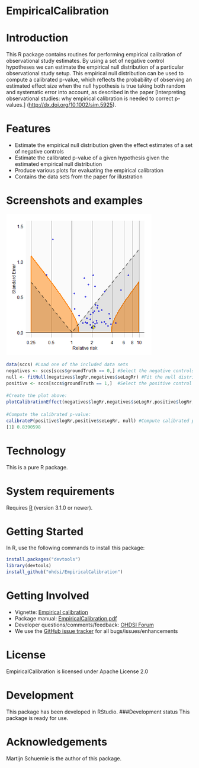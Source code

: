 EmpiricalCalibration
====================

Introduction
============

This R package contains routines for performing empirical calibration of observational study estimates. By using a set of negative control hypotheses we can estimate the empirical null distribution of a particular observational study setup. This empirical null distribution can be used to compute a calibrated p-value, which reflects the probability of observing an estimated effect size when the null hypothesis is true taking both random and systematic error into account, as described in the paper [Interpreting observational studies: why empirical calibration is needed to correct p-values.] (http://dx.doi.org/10.1002/sim.5925).

Features
========
- Estimate the empirical null distribution given the effect estimates of a set of negative controls 
- Estimate the calibrated p-value of a given hypothesis given the  estimated empirical null distribution
- Produce various plots for evaluating the empirical calibration
- Contains the data sets from the paper for illustration

Screenshots and examples
========================
<img src="https://github.com/OHDSI/EmpiricalCalibration/blob/master/man/plot.png" alt="Calibration effect plot" title="Calibration effect plot" />

```r
data(sccs) #Load one of the included data sets
negatives <- sccs[sccs$groundTruth == 0,] #Select the negative controls
null <- fitNull(negatives$logRr,negatives$seLogRr) #Fit the null distribution
positive <- sccs[sccs$groundTruth == 1,]  #Select the positive control

#Create the plot above:
plotCalibrationEffect(negatives$logRr,negatives$seLogRr,positive$logRr,positive$seLogRr,null)

#Compute the calibrated p-value:
calibrateP(positive$logRr,positive$seLogRr, null) #Compute calibrated p-value
[1] 0.8390598
```

Technology
==========
This is a pure R package.

System requirements
===================
Requires [R](http://cran.r-project.org/) (version 3.1.0 or newer).

Getting Started
===============
In R, use the following commands to install this package:

```r
install.packages("devtools")
library(devtools)
install_github("ohdsi/EmpiricalCalibration")
```
  
Getting Involved
================
* Vignette: [Empirical calibration](https://raw.githubusercontent.com/OHDSI/EmpiricalCalibration/master/inst/doc/EmpiricalCalibration.pdf)
* Package manual: [EmpiricalCalibration.pdf](https://raw.githubusercontent.com/OHDSI/EmpiricalCalibration/master/man/EmpiricalCalibration.pdf) 
* Developer questions/comments/feedback: <a href="http://forums.ohdsi.org/c/developers">OHDSI Forum</a>
* We use the <a href="../../issues">GitHub issue tracker</a> for all bugs/issues/enhancements
  
License
=======
EmpiricalCalibration is licensed under Apache License 2.0

Development
===========
This package has been developed in RStudio.
###Development status
This package is ready for use.

Acknowledgements
================
Martijn Schuemie is the author of this package.
